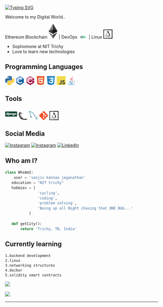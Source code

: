 [![Typing SVG](https://readme-typing-svg.demolab.com?font=Lato&size=32&pause=500&vCenter=true&&width=600&height=100&lines=Hello+World+!!!;I'm+Sanjiv+Kannaa+Jeganathan)](https://git.io/typing-svg)<br/>

Welcome to my Digital World..

Ethereum Blockchain <img src = 'https://github.com/SanjivKannaa/SanjivKannaa/blob/master/images/ethereum.svg' width='30'/>  | DevOps  <img src = 'https://github.com/SanjivKannaa/SanjivKannaa/blob/master/images/devops.svg' width='30'/> | Linux  <img src = 'https://github.com/SanjivKannaa/SanjivKannaa/blob/master/images/linux.svg' width='30'/> 
- Sophomone at NIT Trichy
- Love to learn new technologies

## Programming Languages
 <img src = 'https://github.com/SanjivKannaa/SanjivKannaa/blob/master/images/python2.png' height='30'/>  <img src = 'https://github.com/SanjivKannaa/SanjivKannaa/blob/master/images/c-original.svg' width='30'/>  <img src = 'https://github.com/SanjivKannaa/SanjivKannaa/blob/master/images/cpp.svg' width='30'/>  <img src = 'https://github.com/SanjivKannaa/SanjivKannaa/blob/master/images/html.svg' width='30'/>  <img src = 'https://github.com/SanjivKannaa/SanjivKannaa/blob/master/images/css.svg' width='30'/>  <img src = 'https://github.com/SanjivKannaa/SanjivKannaa/blob/master/images/js.svg' width='30'/>  <img src = 'https://github.com/SanjivKannaa/SanjivKannaa/blob/master/images/java.svg' width='30'/> 
 
 ## Tools
 <img src = 'https://github.com/SanjivKannaa/SanjivKannaa/blob/master/images/django.svg' height='40'/> <img src = 'https://github.com/SanjivKannaa/SanjivKannaa/blob/master/images/flask.png' width='30'/>  <img src = 'https://github.com/SanjivKannaa/SanjivKannaa/blob/master/images/sql.svg' width='30'/>  <img src = 'https://github.com/SanjivKannaa/SanjivKannaa/blob/master/images/git.svg' width='30'/>  <img src = 'https://github.com/SanjivKannaa/SanjivKannaa/blob/master/images/linux.svg' width='30'/> 

## Social Media
[![Instagram](https://img.shields.io/badge/Instagram-%23E4405F.svg?logo=Instagram&logoColor=white)](https://instagram.com/sanjivkannaajeganathan) [![Instagram](https://img.shields.io/badge/Instagram-%23E4405F.svg?logo=Instagram&logoColor=white)](https://instagram.com/sanjiv_kannaa_jeganathan) [![LinkedIn](https://img.shields.io/badge/LinkedIn-%230077B5.svg?logo=linkedin&logoColor=white)](https://linkedin.com/in/sanjiv-kannaa-jeganathan-532b16227/) 
 
 ## Who am I?
 ```python
class WhoAmI:
	 user = 'sanjiv kannaa jeganathan'
	education = "NIT trichy"
	hobbies = [
				'cycling',
				'coding',
				'problem solving',
				'Being up all Night chasing that ONE BUG...'
			]
	
	def getCity():
		return 'Trichy, TN, India'
 ```
 
## Currently learning
 	1.backend development
    2.linux
    3.networking structures
    4.docker
    5.solidity smart contracts
    
 






 
![](https://github-readme-stats.vercel.app/api?username=SanjivKannaa&theme=default&hide_border=false&include_all_commits=true&count_private=true)

![](https://github-readme-stats.vercel.app/api/top-langs/?username=SanjivKannaa&theme=default&hide_border=false&include_all_commits=true&count_private=true&layout=compact)

 -------

